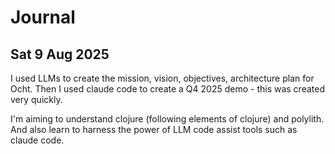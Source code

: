 # Journal

## Sat 9 Aug 2025

I used LLMs to create the mission, vision, objectives, architecture plan for Ocht. Then I used claude code to create a Q4 2025 demo - this was created very quickly.

I'm aiming to understand clojure (following elements of clojure) and polylith. And also learn to harness the power of LLM code assist tools such as claude code.

